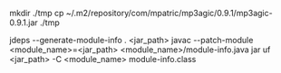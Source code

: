 mkdir ./tmp
cp ~/.m2/repository/com/mpatric/mp3agic/0.9.1/mp3agic-0.9.1.jar ./tmp

jdeps --generate-module-info . <jar_path> 
javac --patch-module <module_name>=<jar_path> <module_name>/module-info.java 
jar uf <jar_path> -C <module_name> module-info.class
